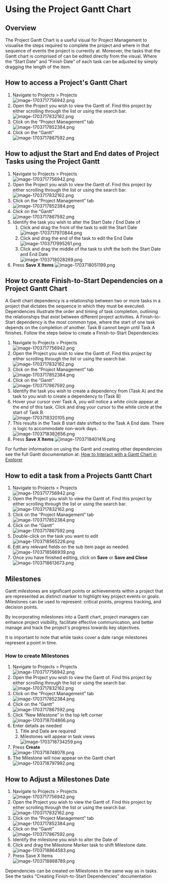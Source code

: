 # Using the Project Gantt Chart

## Overview

The Project Gantt Chart is a useful visual for Project Management to visualise the steps required to complete the project and where in that sequence of events the project is currently at. Moreover, the tasks that the Gantt chart is comprised of can be edited directly from the visual. Where the “Start Date” and “Finish Date” of each task can be adjusted by simply dragging the length of the item.

## How to access a Project's Gantt Chart

1. Navigate to Projects &gt; Projects  
    ![image-1703717756942.png](./downloaded_image_1705286190152.png)
2. Open the Project you wish to view the Gantt of. Find this project by either scrolling through the list or using the search bar.   
    ![image-1703717832162.png](./downloaded_image_1705286191168.png)
3. Click on the “Project Management” tab  
    ![image-1703717852384.png](./downloaded_image_1705286192178.png)
4. Click on the “Gantt”  
    ![image-1703717867592.png](./downloaded_image_1705286193192.png)

## How to adjust the Start and End dates of Project Tasks using the Project Gantt

1. Navigate to Projects &gt; Projects  
    ![image-1703717756942.png](./downloaded_image_1705286190152.png)
2. Open the Project you wish to view the Gantt of. Find this project by either scrolling through the list or using the search bar.   
    ![image-1703717832162.png](./downloaded_image_1705286191168.png)
3. Click on the “Project Management” tab  
    ![image-1703717852384.png](./downloaded_image_1705286192178.png)
4. Click on the “Gantt”  
    ![image-1703717867592.png](./downloaded_image_1705286193192.png)
5. Identify the task you wish to alter the Start Date / End Date of 
    1. Click and drag the front of the task to edit the Start Date  
        ![image-1703717970844.png](./downloaded_image_1705286198253.png)
    2. Click and drag the end of the task to edit the End Date  
        ![image-1703717995261.png](./downloaded_image_1705286199268.png)
    3. Click and drag the middle of the task to shift the both the Start Date and End Date  
        ![image-1703718028269.png](./downloaded_image_1705286200286.png)
6. Press ****Save X Items**** ![image-1703718051199.png](./downloaded_image_1705286201301.png)

## How to create Finish-to-Start Dependencies on a Project Gantt Chart

A Gantt chart dependency is a relationship between two or more tasks in a project that dictates the sequence in which they must be executed. Dependencies illustrate the order and timing of task completion, outlining the relationships that exist between different project activities. A Finish-to-Start dependency is the most common type, where the start of one task depends on the completion of another. Task B cannot begin until Task A finishes. Follow the steps below to create a Finish-to-Start Dependencies:

1. Navigate to Projects &gt; Projects  
    ![image-1703717756942.png](./downloaded_image_1705286190152.png)
2. Open the Project you wish to view the Gantt of. Find this project by either scrolling through the list or using the search bar.   
    ![image-1703717832162.png](./downloaded_image_1705286191168.png)
3. Click on the “Project Management” tab  
    ![image-1703717852384.png](./downloaded_image_1705286192178.png)
4. Click on the “Gantt”  
    ![image-1703717867592.png](./downloaded_image_1705286193192.png)
5. Identify the task you wish to create a dependency from (Task A) and the task to you wish to create a dependency to (Task B)
6. Hover your cursor over Task A, you will notice a white circle appear at the end of this task. Click and drag your cursor to the white circle at the start of Task B.  
    ![image-1703718320105.png](./downloaded_image_1705286206372.png)
7. This results in the Task B start date shifted to the Task A End date. There is logic to accommodate non-work days.  
    ![image-1703718382656.png](./downloaded_image_1705286207391.png)
8. Press ****Save X Items**** ![image-1703718401416.png](./downloaded_image_1705286208406.png)

For further information on using the Gantt and creating other dependencies see the full Gantt documentation at: [How to Interact with a Gantt Chart in Explorer](https://docs.rapidplatform.com/books/experiences-oxn/page/how-to-interact-with-a-gantt-chart-in-explorer)

## How to edit a task from a Projects Gantt Chart

1. Navigate to Projects &gt; Projects  
    ![image-1703717756942.png](./downloaded_image_1705286190152.png)
2. Open the Project you wish to view the Gantt of. Find this project by either scrolling through the list or using the search bar.   
    ![image-1703717832162.png](./downloaded_image_1705286191168.png)
3. Click on the “Project Management” tab  
    ![image-1703717852384.png](./downloaded_image_1705286192178.png)
4. Click on the “Gantt”  
    ![image-1703717867592.png](./downloaded_image_1705286193192.png)
5. Double-click on the task you want to edit  
    ![image-1703718565226.png](./downloaded_image_1705286213478.png)
6. Edit any relevant fields on the sub item page as needed.  
    ![image-1703718586939.png](./downloaded_image_1705286214502.png)
7. Once you have finished editing, click on **Save** or ****Save and Close**** ![image-1703718613673.png](./downloaded_image_1705286215516.png)

## Milestones

Gantt milestones are significant points or achievements within a project that are represented as distinct marker to highlight key project events or goals. Milestones can be used to represent: critical points, progress tracking, and decision points.

By incorporating milestones into a Gantt chart, project managers can enhance project visibility, facilitate effective communication, and better manage and track the project's progress towards key objectives.

It is important to note that while tasks cover a date range milestones represent a point in time.

### How to create Milestones

1. Navigate to Projects &gt; Projects  
    ![image-1703717756942.png](./downloaded_image_1705286190152.png)
2. Open the Project you wish to view the Gantt of. Find this project by either scrolling through the list or using the search bar.   
    ![image-1703717832162.png](./downloaded_image_1705286191168.png)
3. Click on the “Project Management” tab  
    ![image-1703717852384.png](./downloaded_image_1705286192178.png)
4. Click on the “Gantt”  
    ![image-1703717867592.png](./downloaded_image_1705286193192.png)
5. Click “New Milestone” in the top left corner  
    ![image-1703718704866.png](./downloaded_image_1705286220582.png)
6. Enter details as needed 
    1. Title and Date are required
    2. Milestones will appear in task views  
        ![image-1703718734259.png](./downloaded_image_1705286221597.png)
7. Press **Create**  
    ![image-1703718748078.png](./downloaded_image_1705286222619.png)
8. The Milestone will now appear on the Gantt chart  
    ![image-1703718797992.png](./downloaded_image_1705286223634.png)

## How to Adjust a Milestones Date

1. Navigate to Projects &gt; Projects  
    ![image-1703717756942.png](./downloaded_image_1705286190152.png)
2. Open the Project you wish to view the Gantt of. Find this project by either scrolling through the list or using the search bar.   
    ![image-1703717832162.png](./downloaded_image_1705286191168.png)
3. Click on the “Project Management” tab  
    ![image-1703717852384.png](./downloaded_image_1705286192178.png)
4. Click on the “Gantt”  
    ![image-1703717867592.png](./downloaded_image_1705286193192.png)
5. Identify the milestone you wish to alter the Date of
6. Click and drag the Milestone Marker task to shift Milestone date.  
    ![image-1703718864583.png](./downloaded_image_1705286228707.png)
7. Press Save X Items  
    ![image-1703718888789.png](./downloaded_image_1705286229721.png)

Dependencies can be created on Milestones in the same way as in tasks. See the tasks “Creating Finish-to-Start Dependencies” documentation